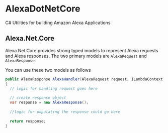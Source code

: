 # AlexaDotNetCore
C# Utilities for building Amazon Alexa Applications

## Alexa.Net.Core

Alexa.Net.Core provides strong typed models to represent Alexa requests and Alexa responses. The two primary models are `AlexaRequest` and `AlexaResponse`

You can use these two models as follows
```C#
public AlexaResponse AlexaHandler(AlexaRequest request, ILambdaContext context)
{
  // logic for handling request goes here
  
  // create response object
  var response = new AlexaResponse();
  
  //logic for populating the response could go here
  
  return response;
}
```
